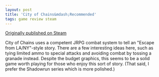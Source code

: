 ```yaml
---
layout: post
title: 'City of Chains&mdash;Recommended'
tags: game review steam
---
```


[Originally published on Steam](https://steamcommunity.com/id/jlericson/recommended/412170/)


 City of Chains uses a competent JRPG combat system to tell an "Escape from LA/NY"-style story. There are a few interesting ideas here, such as tying limited ammo to special attacks and avoiding combat by tossing a granade instead. Despite the budget graphics, this seems to be a solid game worth playing for those who enjoy this sort of story. (That said, I prefer the Shadowrun series which is more polished.)
